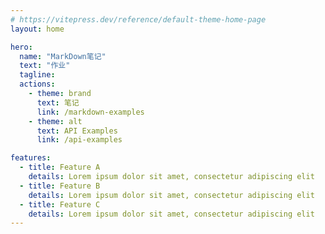 ```yaml
---
# https://vitepress.dev/reference/default-theme-home-page
layout: home

hero:
  name: "MarkDown笔记"
  text: "作业"
  tagline: 
  actions:
    - theme: brand
      text: 笔记
      link: /markdown-examples
    - theme: alt
      text: API Examples
      link: /api-examples

features:
  - title: Feature A
    details: Lorem ipsum dolor sit amet, consectetur adipiscing elit
  - title: Feature B
    details: Lorem ipsum dolor sit amet, consectetur adipiscing elit
  - title: Feature C
    details: Lorem ipsum dolor sit amet, consectetur adipiscing elit
---
```


